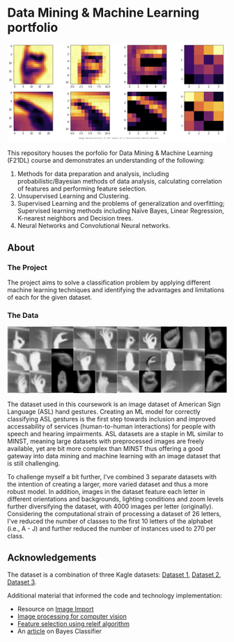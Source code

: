 # Data Mining & Machine Learning portfolio

![](cnn_layers.png)

This repository houses the porfolio for Data Mining & Machine Learning (F21DL) course and demonstrates an understanding of the following: 

1. Methods for data preparation and analysis, including probabilistic/Bayesian methods of data
analysis, calculating correlation of features and performing feature selection.
2. Unsupervised Learning and Clustering.
3. Supervised Learning and the problems of generalization and overfitting; Supervised learning
methods including Naïve Bayes, Linear Regression, K-nearest neighbors and Decision trees.
4. Neural Networks and Convolutional Neural networks.


## About 

### The Project

The project aims to solve a classification problem by applying different machine learning techniques and identifying the advantages and limitations of each for the given dataset.

### The Data 

![](header.png)

The dataset used in this coursework is an image dataset of American Sign Language (ASL) hand gestures. Creating an ML model for correctly classifying ASL gestures is the first step towards inclusion and improved accessability of services (human-to-human interactions) for people with speech and hearing impairments. ASL datasets are a staple in ML similar to MINST, meaning large datasets with preprocessed images are freely available, yet are bit more complex than MINST thus offering a good gateway into data mining and machine learning with an image dataset that is still challenging.

To challenge myself a bit further, I've combined 3 separate datasets with the intention of creating a larger, more varied dataset and thus a more robust model. In addition, images in the dataset feature each letter in different orientations and backgrounds, lighting conditions and zoom levels further diversifying the dataset, with 4000 images per letter (originally). Considering the computational strain of processing a dataset of 26 letters, I've reduced the number of classes to the first 10 letters of the alphabet (i.e., A - J) and further reduced the number of instances used to 270 per class.


## Acknowledgements 
The dataset is a combination of three Kagle datasets: [Dataset 1](https://www.kaggle.com/grassknoted/asl-alphabet), [Dataset 2](https://www.kaggle.com/ayuraj/asl-dataset), [Dataset 3](https://www.kaggle.com/kapillondhe/american-sign-language). 

Additional material that informed the code and technology implementation:
- Resource on [Image Import](https://www.freecodecamp.org/news/demystifying-gradient-descent-and-backpropagation-via-logistic-regression-based-image-classification-9b5526c2ed46/)
- [Image processing for computer vision](https://www.oreilly.com/library/view/programming-computer-vision/9781449341916/ch01.html)
- [Feature selection using releif algorithm](https://medium.com/@yashdagli98/feature-selection-using-relief-algorithms-with-python-example-3c2006e18f83)
- An [article](https://towardsdatascience.com/naive-bayes-classifier-how-to-successfully-use-it-in-python-ecf76a995069) on Bayes Classifier


